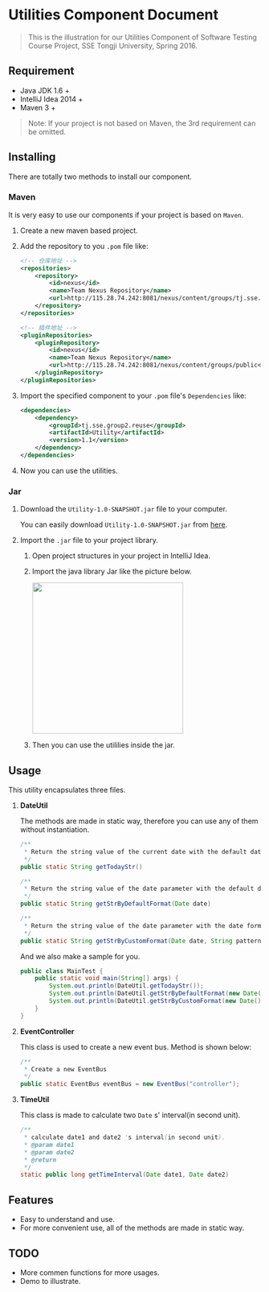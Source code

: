 # Utilities Component Document

> This is the illustration for our Utilities Component of Software Testing Course Project, SSE Tongji University, Spring 2016.

## Requirement

* Java JDK 1.6 +
* IntelliJ Idea 2014 +
* Maven 3 +

> Note: If your project is not based on Maven, the 3rd requirement can be omitted.

## Installing

There are totally two methods to install our component.

### Maven

<!--1. Firstly, you should downloand our maven module `Utilities` from our Github repository from [here](https://github.com/anzhehong/Software-Reuse).
2. Then, click `File` -> `New` -> `Module From Existing Sources` and then select the module you have just downloaded. After that, select `Maven` like the picture below:
	<img src = "http://7xsf2g.com1.z0.glb.clouddn.com/component_%E5%B1%8F%E5%B9%95%E5%BF%AB%E7%85%A7%202016-04-08%2020.22.33.png" >

3. Click `Next` until the last one finished. 
4. Modify the imported module's `pom.xml` like:

	```xml
	<modelVersion>4.0.0</modelVersion>
    <artifactId>Utility</artifactId>
    <groupId>tj.sse.reuse.group2</groupId>
    <version>1.0-SNAPSHOT</version>
	```
	Yeah, it means you should delete the `<Parent>` tag and copy the `<groupId>` tag and `<version>` tag outside.
	
5. Modify your project's `pom.xml` file like:

	```xml
	<dependencies>
        <dependency>
            <groupId>tj.sse.reuse.group2</groupId>
            <artifactId>Utility</artifactId>
            <version>1.0-SNAPSHOT</version>
        </dependency>
    </dependencies>
	```
	
6. Now you can use the utilities inside the module.-->

It is very easy to use our components if your project is based on `Maven`.

1. Create a new maven based project.
2. Add the repository to you `.pom` file like:

	```xml
	<!-- 仓库地址 -->
    <repositories>
        <repository>
            <id>nexus</id>
            <name>Team Nexus Repository</name>
            <url>http://115.28.74.242:8081/nexus/content/groups/tj.sse.group2.reuse/</url>
        </repository>
    </repositories>

    <!-- 插件地址 -->
    <pluginRepositories>
        <pluginRepository>
            <id>nexus</id>
            <name>Team Nexus Repository</name>
            <url>http://115.28.74.242:8081/nexus/content/groups/public</url>
        </pluginRepository>
    </pluginRepositories>
	```
	
3. Import the specified component to your `.pom` file's `Dependencies` like:

	```xml
	<dependencies>
        <dependency>
            <groupId>tj.sse.group2.reuse</groupId>
            <artifactId>Utility</artifactId>
            <version>1.1</version>
        </dependency>
    </dependencies>
	```
4. Now you can use the utilities.

### Jar

1. Download the `Utility-1.0-SNAPSHOT.jar` file to your computer.
	
	You can easily download `Utility-1.0-SNAPSHOT.jar` from [here](http://7xsf2g.com1.z0.glb.clouddn.com/jar_version0410_Utility-1.0-SNAPSHOT.jar).
	
2. Import the `.jar` file to your project library.
	
	1. Open project structures in your project in IntelliJ Idea. 
	
	2. Import the java library Jar like the picture below.

		<img src = "http://7xsf2g.com1.z0.glb.clouddn.com/component_%E5%B1%8F%E5%B9%95%E5%BF%AB%E7%85%A7%202016-04-08%2014.57.10.png" height = 300>
		
	3. Then you can use the utililies inside the jar.

## Usage

This utility encapsulates three files.

1. **DateUtil**
	
	The methods are made in static way, therefore you can use any of them without instantiation.
	
	```java
	/**
     * Return the string value of the current date with the default date format: "yyyy-MM-dd HH:mm:ss"
     */
    public static String getTodayStr()

    /**
     * Return the string value of the date parameter with the default date format: "yyyy-MM-dd HH:mm:ss"
     */
    public static String getStrByDefaultFormat(Date date)

    /**
     * Return the string value of the date parameter with the date format parameter
     */
    public static String getStrByCustomFormat(Date date, String pattern)
	```
	
	And we also make a sample for you.
	
	
	```java
	public class MainTest {
	    public static void main(String[] args) {
	        System.out.println(DateUtil.getTodayStr());
	        System.out.println(DateUtil.getStrByDefaultFormat(new Date()));
	        System.out.println(DateUtil.getStrByCustomFormat(new Date(), "hh:mm:ss/ MM dd yy"));
	    }
	}
	```

2. **EventController**

	This class is used to create a new event bus. Method is shown below:
	
	```java
	/**
     * Create a new EventBus
     */
    public static EventBus eventBus = new EventBus("controller");
    ```

3. **TimeUtil**

	This class is made to calculate two `Date` s' interval(in second unit).
	
	```java
	/**
     * calculate date1 and date2 's interval(in second unit).
     * @param date1
     * @param date2
     * @return
     */
    static public long getTimeInterval(Date date1, Date date2) 
	```

## Features

* Easy to understand and use.
* For more convenient use, all of the methods are made in static way.

## TODO

* More commen functions for more usages.
* Demo to illustrate.